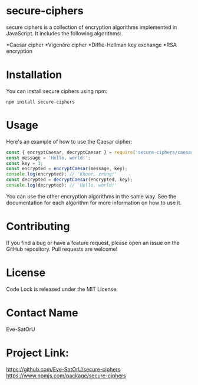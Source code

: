 # secure-ciphers
secure ciphers is a collection of encryption algorithms implemented in JavaScript. It includes the following algorithms:

*Caesar cipher
*Vigenère cipher
*Diffie-Hellman key exchange
*RSA encryption
# Installation
You can install secure ciphers using npm:
```
npm install secure-ciphers
```
# Usage
Here's an example of how to use the Caesar cipher:
```javascript
const { encryptCaesar, decryptCaesar } = require('secure-ciphers/caesar');
const message = 'Hello, world!';
const key = 3;
const encrypted = encryptCaesar(message, key);
console.log(encrypted); // 'Khoor, zruog!'
const decrypted = decryptCaesar(encrypted, key);
console.log(decrypted); // 'Hello, world!'
```
You can use the other encryption algorithms in the same way. See the documentation for each algorithm for more information on how to use it.

# Contributing
If you find a bug or have a feature request, please open an issue on the GitHub repository. Pull requests are welcome!

# License
Code Lock is released under the MIT License.
# Contact Name 
Eve-SatOrU

# Project Link: 
https://github.com/Eve-SatOrU/secure-ciphers
https://www.npmjs.com/package/secure-ciphers




